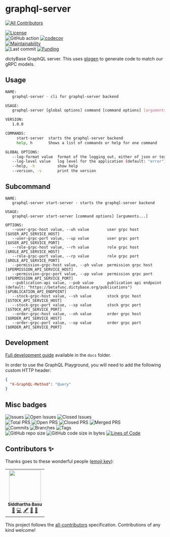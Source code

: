 # graphql-server

<!-- ALL-CONTRIBUTORS-BADGE:START - Do not remove or modify this section -->

[![All Contributors](https://img.shields.io/badge/all_contributors-1-orange.svg?style=flat-square)](#contributors-)

<!-- ALL-CONTRIBUTORS-BADGE:END -->

[![License](https://img.shields.io/badge/License-BSD%202--Clause-blue.svg)](LICENSE)  
![GitHub action](https://github.com/dictyBase/graphql-server/workflows/Build/badge.svg)
[![codecov](https://codecov.io/gh/dictyBase/graphql-server/branch/develop/graph/badge.svg)](https://codecov.io/gh/dictyBase/graphql-server)  
[![Maintainability](https://api.codeclimate.com/v1/badges/21ed283a6186cfa3d003/maintainability)](https://codeclimate.com/github/dictyBase/graphql-server/maintainability)  
![Last commit](https://badgen.net/github/last-commit/dictyBase/graphql-server/develop)
[![Funding](https://badgen.net/badge/Funding/Rex%20L%20Chisholm,dictyBase,DCR/yellow?list=|)](https://reporter.nih.gov/project-details/10024726)

dictyBase GraphQL server. This uses [glqgen](https://github.com/99designs/gqlgen) to generate code to match our gRPC models.

## Usage

```bash
NAME:
   graphql-server - cli for graphql-server backend

USAGE:
   graphql-server [global options] command [command options] [arguments...]

VERSION:
   1.0.0

COMMANDS:
     start-server  starts the graphql-server backend
     help, h       Shows a list of commands or help for one command

GLOBAL OPTIONS:
   --log-format value  format of the logging out, either of json or text. (default: "json")
   --log-level value   log level for the application (default: "error")
   --help, -h          show help
   --version, -v       print the version
```

## Subcommand

```
NAME:
   graphql-server start-server - starts the graphql-server backend

USAGE:
   graphql-server start-server [command options] [arguments...]

OPTIONS:
   --user-grpc-host value, --uh value        user grpc host [$USER_API_SERVICE_HOST]
   --user-grpc-port value, --up value        user grpc port [$USER_API_SERVICE_PORT]
   --role-grpc-host value, --rh value        role grpc host [$ROLE_API_SERVICE_HOST]
   --role-grpc-port value, --rp value        role grpc port [$ROLE_API_SERVICE_PORT]
   --permission-grpc-host value, --ph value  permission grpc host [$PERMISSION_API_SERVICE_HOST]
   --permission-grpc-port value, --pp value  permission grpc port [$PERMISSION_API_SERVICE_PORT]
   --publication-api value, --pub value      publication api endpoint (default: "https://betafunc.dictybase.org/publications") [$PUBLICATION_API_ENDPOINT]
   --stock-grpc-host value, --sh value       stock grpc host [$STOCK_API_SERVICE_HOST]
   --stock-grpc-port value, --sp value       stock grpc port [$STOCK_API_SERVICE_PORT]
   --order-grpc-host value, --oh value       order grpc host [$ORDER_API_SERVICE_HOST]
   --order-grpc-port value, --op value       order grpc port [$ORDER_API_SERVICE_PORT]
```

## Development

[Full development guide](./docs/development.md) available in the `docs` folder.

In order to use the GraphQL Playground, you will need to add the following custom HTTP header:

```json
{
  "X-GraphQL-Method": "Query"
}
```

## Misc badges

![Issues](https://badgen.net/github/issues/dictyBase/graphql-server)
![Open Issues](https://badgen.net/github/open-issues/dictyBase/graphql-server)
![Closed Issues](https://badgen.net/github/closed-issues/dictyBase/graphql-server)  
![Total PRS](https://badgen.net/github/prs/dictyBase/graphql-server)
![Open PRS](https://badgen.net/github/open-prs/dictyBase/graphql-server)
![Closed PRS](https://badgen.net/github/closed-prs/dictyBase/graphql-server)
![Merged PRS](https://badgen.net/github/merged-prs/dictyBase/graphql-server)  
![Commits](https://badgen.net/github/commits/dictyBase/graphql-server/develop)
![Branches](https://badgen.net/github/branches/dictyBase/graphql-server)
![Tags](https://badgen.net/github/tags/dictyBase/graphql-server/?color=cyan)  
![GitHub repo size](https://img.shields.io/github/repo-size/dictyBase/graphql-server?style=plastic)
![GitHub code size in bytes](https://img.shields.io/github/languages/code-size/dictyBase/graphql-server?style=plastic)
[![Lines of Code](https://badgen.net/codeclimate/loc/dictyBase/graphql-server)](https://codeclimate.com/github/dictyBase/graphql-server/code)

## Contributors ✨

Thanks goes to these wonderful people ([emoji key](https://allcontributors.org/docs/en/emoji-key)):

<!-- ALL-CONTRIBUTORS-LIST:START - Do not remove or modify this section -->
<!-- prettier-ignore-start -->
<!-- markdownlint-disable -->
<table>
  <tr>
    <td align="center"><a href="http://cybersiddhu.github.com/"><img src="https://avatars3.githubusercontent.com/u/48740?v=4" width="100px;" alt=""/><br /><sub><b>Siddhartha Basu</b></sub></a><br /><a href="https://github.com/dictyBase/graphql-server/issues?q=author%3Acybersiddhu" title="Bug reports">🐛</a> <a href="https://github.com/dictyBase/graphql-server/commits?author=cybersiddhu" title="Code">💻</a> <a href="#content-cybersiddhu" title="Content">🖋</a> <a href="https://github.com/dictyBase/graphql-server/commits?author=cybersiddhu" title="Documentation">📖</a> <a href="#maintenance-cybersiddhu" title="Maintenance">🚧</a></td>
  </tr>
</table>

<!-- markdownlint-enable -->
<!-- prettier-ignore-end -->

<!-- ALL-CONTRIBUTORS-LIST:END -->

This project follows the [all-contributors](https://github.com/all-contributors/all-contributors) specification. Contributions of any kind welcome!
